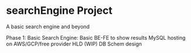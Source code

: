 # searchEngine Project
A basic search engine and beyond

Phase 1:
Basic Search Engine:
    Basic BE-FE to show results
    MySQL hosting  on AWS/GCP/free provider
    HLD (WIP)
    DB Schem design
